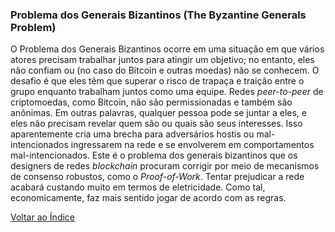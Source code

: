 ### Problema dos Generais Bizantinos (The Byzantine Generals Problem) 

O Problema dos Generais Bizantinos ocorre em uma situação em que vários atores precisam trabalhar juntos para atingir um objetivo; no entanto, eles não confiam ou (no caso do Bitcoin e outras moedas) não se conhecem. O desafio é que eles têm que superar o risco de trapaça e traição entre o grupo enquanto trabalham juntos como uma equipe. Redes _peer-to-peer_ de criptomoedas, como Bitcoin, não são permissionadas e também são anônimas. Em outras palavras, qualquer pessoa pode se juntar a eles, e eles não precisam revelar quem são ou quais são seus interesses. Isso aparentemente cria uma brecha para adversários hostis ou mal-intencionados ingressarem na rede e se envolverem em comportamentos mal-intencionados. Este é o problema dos generais bizantinos que os designers de redes _blockchain_ procuram corrigir por meio de mecanismos de consenso robustos, como o _Proof-of-Work_. Tentar prejudicar a rede acabará custando muito em termos de eletricidade. Como tal, economicamente, faz mais sentido jogar de acordo com as regras.

[Voltar ao Índice](../)